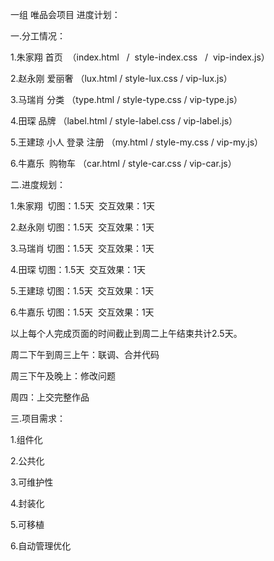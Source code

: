 一组  唯品会项目  进度计划：


一.分工情况：
  
1.朱家翔  首页  （index.html   /   style-index.css   /  vip-index.js）

2.赵永刚  爱丽奢  （lux.html   /   style-lux.css   /   vip-lux.js）

3.马瑞肖  分类  （type.html   /   style-type.css   /  vip-type.js）

4.田琛    品牌  （label.html   /   style-label.css  /   vip-label.js）

5.王建琼  小人 登录 注册  （my.html   /   style-my.css  /   vip-my.js）

6.牛嘉乐  购物车  （car.html    /   style-car.css  /   vip-car.js）


二.进度规划：

1.朱家翔  切图：1.5天  交互效果：1天

2.赵永刚  切图：1.5天  交互效果：1天

3.马瑞肖  切图：1.5天  交互效果：1天

4.田琛    切图：1.5天  交互效果：1天

5.王建琼  切图：1.5天  交互效果：1天

6.牛嘉乐  切图：1.5天  交互效果：1天

以上每个人完成页面的时间截止到周二上午结束共计2.5天。

周二下午到周三上午：联调、合并代码

周三下午及晚上：修改问题

周四：上交完整作品


三.项目需求：

1.组件化

2.公共化

3.可维护性

4.封装化

5.可移植

6.自动管理优化
